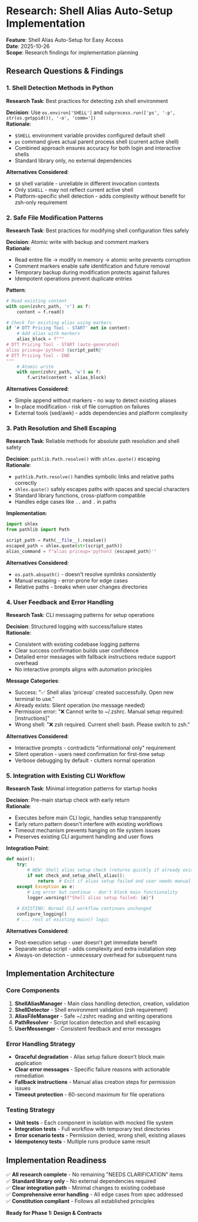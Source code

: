# Research: Shell Alias Auto-Setup Implementation

**Feature**: Shell Alias Auto-Setup for Easy Access  
**Date**: 2025-10-26  
**Scope**: Research findings for implementation planning

## Research Questions & Findings

### 1. Shell Detection Methods in Python

**Research Task**: Best practices for detecting zsh shell environment

**Decision**: Use `os.environ['SHELL']` and `subprocess.run(['ps', '-p', str(os.getppid()), '-o', 'comm='])`  
**Rationale**: 
- `$SHELL` environment variable provides configured default shell
- `ps` command gives actual parent process shell (current active shell)
- Combined approach ensures accuracy for both login and interactive shells
- Standard library only, no external dependencies

**Alternatives Considered**:
- `$0` shell variable - unreliable in different invocation contexts
- Only `$SHELL` - may not reflect current active shell
- Platform-specific shell detection - adds complexity without benefit for zsh-only requirement

### 2. Safe File Modification Patterns

**Research Task**: Best practices for modifying shell configuration files safely

**Decision**: Atomic write with backup and comment markers  
**Rationale**:
- Read entire file → modify in memory → atomic write prevents corruption
- Comment markers enable safe identification and future removal
- Temporary backup during modification protects against failures
- Idempotent operations prevent duplicate entries

**Pattern**:
```python
# Read existing content
with open(zshrc_path, 'r') as f:
    content = f.read()

# Check for existing alias using markers
if '# DTT Pricing Tool - START' not in content:
    # Add alias with markers
    alias_block = f"""
# DTT Pricing Tool - START (auto-generated)
alias priceup='python3 {script_path}'
# DTT Pricing Tool - END
"""
    # Atomic write
    with open(zshrc_path, 'w') as f:
        f.write(content + alias_block)
```

**Alternatives Considered**:
- Simple append without markers - no way to detect existing aliases
- In-place modification - risk of file corruption on failures
- External tools (sed/awk) - adds dependencies and platform complexity

### 3. Path Resolution and Shell Escaping

**Research Task**: Reliable methods for absolute path resolution and shell safety

**Decision**: `pathlib.Path.resolve()` with `shlex.quote()` escaping  
**Rationale**:
- `pathlib.Path.resolve()` handles symbolic links and relative paths correctly
- `shlex.quote()` safely escapes paths with spaces and special characters
- Standard library functions, cross-platform compatible
- Handles edge cases like `..` and `.` in paths

**Implementation**:
```python
import shlex
from pathlib import Path

script_path = Path(__file__).resolve()
escaped_path = shlex.quote(str(script_path))
alias_command = f"alias priceup='python3 {escaped_path}'"
```

**Alternatives Considered**:
- `os.path.abspath()` - doesn't resolve symlinks consistently
- Manual escaping - error-prone for edge cases
- Relative paths - breaks when user changes directories

### 4. User Feedback and Error Handling

**Research Task**: CLI messaging patterns for setup operations

**Decision**: Structured logging with success/failure states  
**Rationale**:
- Consistent with existing codebase logging patterns
- Clear success confirmation builds user confidence
- Detailed error messages with fallback instructions reduce support overhead
- No interactive prompts aligns with automation principles

**Message Categories**:
- Success: "✅ Shell alias 'priceup' created successfully. Open new terminal to use."
- Already exists: Silent operation (no message needed)
- Permission error: "❌ Cannot write to ~/.zshrc. Manual setup required: [instructions]"
- Wrong shell: "❌ zsh required. Current shell: bash. Please switch to zsh."

**Alternatives Considered**:
- Interactive prompts - contradicts "informational only" requirement
- Silent operation - users need confirmation for first-time setup
- Verbose debugging by default - clutters normal operation

### 5. Integration with Existing CLI Workflow

**Research Task**: Minimal integration patterns for startup hooks

**Decision**: Pre-main startup check with early return  
**Rationale**:
- Executes before main CLI logic, handles setup transparently
- Early return pattern doesn't interfere with existing workflows
- Timeout mechanism prevents hanging on file system issues
- Preserves existing CLI argument handling and user flows

**Integration Point**:
```python
def main():
    try:
        # NEW: Shell alias setup check (returns quickly if already exists)
        if not check_and_setup_shell_alias():
            return  # Exit if alias setup failed and user needs manual action
    except Exception as e:
        # Log error but continue - don't block main functionality
        logger.warning(f"Shell alias setup failed: {e}")
    
    # EXISTING: Normal CLI workflow continues unchanged
    configure_logging()
    # ... rest of existing main() logic
```

**Alternatives Considered**:
- Post-execution setup - user doesn't get immediate benefit
- Separate setup script - adds complexity and extra installation step
- Always-on detection - unnecessary overhead for subsequent runs

## Implementation Architecture

### Core Components

1. **ShellAliasManager** - Main class handling detection, creation, validation
2. **ShellDetector** - Shell environment validation (zsh requirement)
3. **AliasFileManager** - Safe ~/.zshrc reading and writing operations
4. **PathResolver** - Script location detection and shell escaping
5. **UserMessenger** - Consistent feedback and error messages

### Error Handling Strategy

- **Graceful degradation** - Alias setup failure doesn't block main application
- **Clear error messages** - Specific failure reasons with actionable remediation
- **Fallback instructions** - Manual alias creation steps for permission issues
- **Timeout protection** - 60-second maximum for file operations

### Testing Strategy

- **Unit tests** - Each component in isolation with mocked file system
- **Integration tests** - Full workflow with temporary test directories
- **Error scenario tests** - Permission denied, wrong shell, existing aliases
- **Idempotency tests** - Multiple runs produce same result

## Implementation Readiness

✅ **All research complete** - No remaining "NEEDS CLARIFICATION" items  
✅ **Standard library only** - No external dependencies required  
✅ **Clear integration path** - Minimal changes to existing codebase  
✅ **Comprehensive error handling** - All edge cases from spec addressed  
✅ **Constitution compliant** - Follows all established principles  

**Ready for Phase 1: Design & Contracts**
